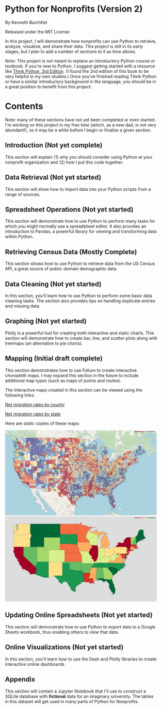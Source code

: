 # Python for Nonprofits (Version 2)

By Kenneth Burchfiel

Released under the MIT License

In this project, I will demonstrate how nonprofits can use Python to retrieve, analyze, visualize, and share their data. This project is still in its early stages, but I plan to add a number of sections to it as time allows.

*Note*: This project is *not* meant to replace an introductory Python course or textbook. If you're new to Python, I suggest getting started with a resource like [Think Python, 3rd Edition](https://greenteapress.com/wp/think-python-3rd-edition/). (I found the 2nd edition of this book to be very helpful in my own studies.) Once you've finished reading Think Python or have a similar introductory background in the language, you should be in a great position to benefit from this project.

# Contents

Note: many of these sections have not yet been completed or even started. I'm working on this project in my free time (which, as a new dad, is not very abundant!), so it may be a while before I begin or finalize a given section.

## Introduction (Not yet complete)

This section will explain (1) why you should consider using Python at your nonprofit organization and (2) how I put this code together.

## Data Retrieval (Not yet started)

This section will show how to import data into your Python scripts from a range of sources.

## Spreadsheet Operations (Not yet started)

This section will demonstrate how to use Python to perform many tasks for which you might normally use a spreadsheet editor. It also provides an introduction to Pandas, a powerful library for viewing and transforming data within Python.

## Retrieving Census Data (Mostly Complete)

This section shows how to use Python to retrieve data from the US Census API, a great source of public-domain demographic data.

## Data Cleaning (Not yet started)

In this section, you'll learn how to use Python to perform some basic data cleaning tasks. The section also provides tips on handling duplicate entries and missing data.

## Graphing (Not yet started)

Plotly is a powerful tool for creating both interactive and static charts. This section will demonstrate how to create bar, line, and scatter plots along with treemaps (an alternative to pie charts).

## Mapping (Initial draft complete)

This section demonstrates how to use Folium to create interactive choropleth maps. I may expand this section in the future to include additional map types (such as maps of points and routes).

The interactive maps created in this section can be viewed using the following links:

[Net migration rates by county](https://sites.google.com/view/pfn2-choropleth-maps/net-migration-by-county)

[Net migration rates by state](https://sites.google.com/view/pfn2-choropleth-maps/net-migration-by-state?authuser=0)

Here are static copies of these maps:

<img src="https://raw.githubusercontent.com/kburchfiel/pfn_2/main/Mapping/map_screenshots/net_migration_rate_county_2020-2023.png" width="500"/>

<img src="https://raw.githubusercontent.com/kburchfiel/pfn_2/main/Mapping/map_screenshots/net_migration_rate_state_2020-2023.png" width="500"/>


## Updating Online Spreadsheets (Not yet started)

This section will demonstrate how to use Python to export data to a Google Sheets workbook, thus enabling others to view that data.

## Online Visualizations (Not yet started)

In this section, you'll learn how to use the Dash and Plotly libraries to create interactive online dashboards.

## Appendix

This section will contain a Jupyter Notebook that I'll use to construct a SQLite database with **fictional** data for an imaginary university. The tables in this dataset will get used in many parts of Python for Nonprofits.